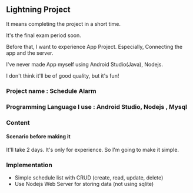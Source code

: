 ## Lightning Project

It means completing the project in a short time.

It's the final exam period soon.

Before that, I want to experience App Project. Especially, Connecting the app and the server.

I've never made App myself using Android Studio(Java), Nodejs.

I don't think it'll be of good quality, but it's fun!

### Project name :  Schedule Alarm

### Programming Language I use : Android Studio, Nodejs , Mysql

### Content 

#### Scenario before making it

It'll take 2 days.
It's only for experience. 
So I'm going to make it simple.

### Implementation

* Simple schedule list with CRUD (create, read, update, delete)
* Use Nodejs Web Server for storing data (not using sqlite)


